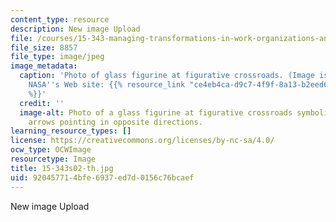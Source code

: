 ```yaml
---
content_type: resource
description: New image Upload
file: /courses/15-343-managing-transformations-in-work-organizations-and-society-spring-2002/920457714bfe6937ed7d0156c76bcaef_15-343s02-th.jpg
file_size: 8857
file_type: image/jpeg
image_metadata:
  caption: 'Photo of glass figurine at figurative crossroads. (Image is taken from
    NASA''s Web site: {{% resource_link "ce4eb4ca-d9c7-4f9f-8a13-b2eed66a4d89" "http://www.nasa.gov.)"
    %}}'
  credit: ''
  image-alt: Photo of a glass figurine at figurative crossroads symbolized by four
    arrows pointing in opposite directions.
learning_resource_types: []
license: https://creativecommons.org/licenses/by-nc-sa/4.0/
ocw_type: OCWImage
resourcetype: Image
title: 15-343s02-th.jpg
uid: 92045771-4bfe-6937-ed7d-0156c76bcaef
---
```

New image Upload